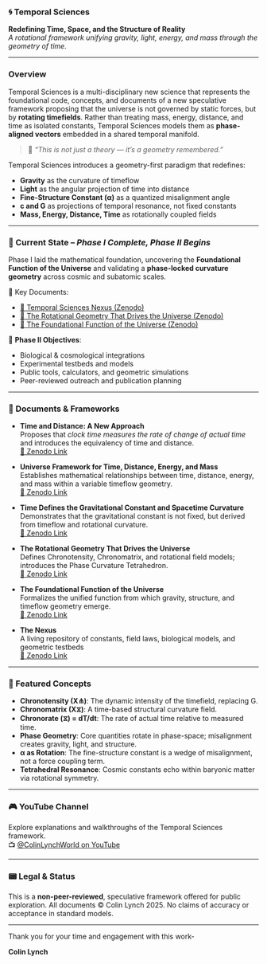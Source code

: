 <!-- Set Favicon -->
<head>
    <link rel="icon" type="image/png" href="favicon.png?v=2">
</head>

### 🌀 Temporal Sciences  


**Redefining Time, Space, and the Structure of Reality**  
_A rotational framework unifying gravity, light, energy, and mass through the geometry of time._

---

### Overview

Temporal Sciences is a multi-disciplinary new science that represents the foundational code, concepts, and documents of a new speculative framework proposing that the universe is not governed by static forces, but by **rotating timefields**. Rather than treating mass, energy, distance, and time as isolated constants, Temporal Sciences models them as **phase-aligned vectors** embedded in a shared temporal manifold.

> 🧠 *“This is not just a theory — it’s a geometry remembered.”*

Temporal Sciences introduces a geometry-first paradigm that redefines:

- **Gravity** as the curvature of timeflow  
- **Light** as the angular projection of time into distance  
- **Fine-Structure Constant (α)** as a quantized misalignment angle  
- **c and G** as projections of temporal resonance, not fixed constants  
- **Mass, Energy, Distance, Time** as rotationally coupled fields

---

### 📌 Current State – *Phase I Complete, Phase II Begins*

Phase I laid the mathematical foundation, uncovering the **Foundational Function of the Universe** and validating a **phase-locked curvature geometry** across cosmic and subatomic scales.

📄 Key Documents:  
- [🔗 Temporal Sciences Nexus (Zenodo)](https://doi.org/10.5281/zenodo.14791387)  
- [🔗 The Rotational Geometry That Drives the Universe (Zenodo)](https://doi.org/10.5281/zenodo.15192530)  
- [🔗 The Foundational Function of the Universe (Zenodo)](https://doi.org/10.5281/zenodo.15200190)

🚀 **Phase II Objectives**:  
- Biological & cosmological integrations  
- Experimental testbeds and models  
- Public tools, calculators, and geometric simulations  
- Peer-reviewed outreach and publication planning

---

### 🔬 Documents & Frameworks

- **Time and Distance: A New Approach**  
  Proposes that *clock time measures the rate of change of actual time* and introduces the equivalency of time and distance.  
  [📄 Zenodo Link](https://zenodo.org/record/7256026)

- **Universe Framework for Time, Distance, Energy, and Mass**  
  Establishes mathematical relationships between time, distance, energy, and mass within a variable timeflow geometry.  
  [📄 Zenodo Link](https://zenodo.org/record/7256095)

- **Time Defines the Gravitational Constant and Spacetime Curvature**  
  Demonstrates that the gravitational constant is not fixed, but derived from timeflow and rotational curvature.  
  [📄 Zenodo Link](https://zenodo.org/record/7256128)

- **The Rotational Geometry That Drives the Universe**  
  Defines Chronotensity, Chronomatrix, and rotational field models; introduces the Phase Curvature Tetrahedron.  
  [📄 Zenodo Link](https://doi.org/10.5281/zenodo.15192530)

- **The Foundational Function of the Universe**  
  Formalizes the unified function from which gravity, structure, and timeflow geometry emerge.  
  [📄 Zenodo Link](https://doi.org/10.5281/zenodo.15200190)

- **The Nexus**  
  A living repository of constants, field laws, biological models, and geometric testbeds  
  [📄 Zenodo Link](https://doi.org/10.5281/zenodo.14791387)

---

### 🧠 Featured Concepts

- **Chronotensity (X⋔)**: The dynamic intensity of the timefield, replacing G.  
- **Chronomatrix (X⧖)**: A time-based structural curvature field.  
- **Chronorate (⧖) = dT/dt**: The rate of actual time relative to measured time.  
- **Phase Geometry**: Core quantities rotate in phase-space; misalignment creates gravity, light, and structure.  
- **α as Rotation**: The fine-structure constant is a wedge of misalignment, not a force coupling term.  
- **Tetrahedral Resonance**: Cosmic constants echo within baryonic matter via rotational symmetry.

---

### 🎮 YouTube Channel

Explore explanations and walkthroughs of the Temporal Sciences framework.  
📺 [@ColinLynchWorld on YouTube](https://www.youtube.com/@ColinLynchWorld)

---


### 📟 Legal & Status

This is a **non-peer-reviewed**, speculative framework offered for public exploration. All documents © Colin Lynch 2025. No claims of accuracy or acceptance in standard models.

---


Thank you for your time and engagement with this work-

**Colin Lynch**
